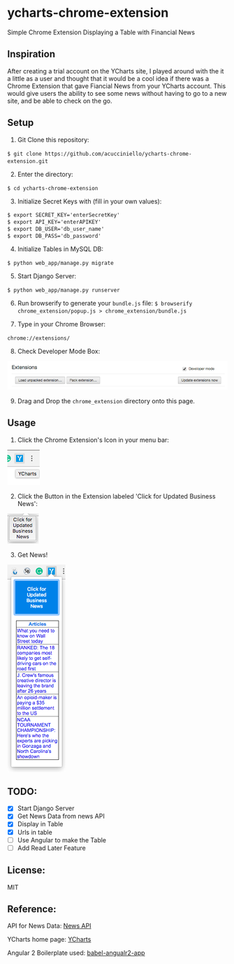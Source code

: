 # ycharts-chrome-extension
Simple Chrome Extension Displaying a Table with Financial News 

## Inspiration

After creating a trial account on the YCharts site, I played around with the it a little as a user and thought that it would be a cool idea if there was a Chrome Extension that gave Fiancial News from your YCharts account.  This would give users the ability to see some news without having to go to a new site, and be able to check on the go.

## Setup 

1. Git Clone this repository:

`$ git clone https://github.com/acucciniello/ycharts-chrome-extension.git`
	
2. Enter the directory:

`$ cd ycharts-chrome-extension`

3. Initialize Secret Keys with (fill in your own values):

```
$ export SECRET_KEY='enterSecretKey'
$ export API_KEY='enterAPIKEY'
$ export DB_USER='db_user_name'
$ export DB_PASS='db_password'
```
	
4. Initialize Tables in MySQL DB:

`$ python web_app/manage.py migrate`

5. Start Django Server:

`$ python web_app/manage.py runserver`

6. Run browserify to generate your `bundle.js` file:
`$ browserify chrome_extension/popup.js > chrome_extension/bundle.js`

7. Type in your Chrome Browser:

`chrome://extensions/`

8. Check Developer Mode Box:

![Developer_Mode_Image](https://github.com/acucciniello/ycharts-chrome-extension/blob/master/assets/Developer_Mode.png)

9.  Drag and Drop the `chrome_extension` directory onto this page.

## Usage

1. Click the Chrome Extension's Icon in your menu bar:

![Icon_Image](https://github.com/acucciniello/ycharts-chrome-extension/blob/master/assets/YCharts_Icon.png)

2. Click the Button in the Extension labeled 'Click for Updated Business News':

![Button_Image](https://github.com/acucciniello/ycharts-chrome-extension/blob/master/assets/Update_News_Button.png)

3. Get News!

![News_Image](https://github.com/acucciniello/ycharts-chrome-extension/blob/master/assets/News.png)
## TODO:
- [X] Start Django Server
- [X] Get News Data from news API
- [X] Display in Table
- [X] Urls in table
- [ ] Use Angular to make the Table
- [ ] Add Read Later Feature

## License:
MIT

## Reference:
API for News Data:
[News API](https://newsapi.org/)

YCharts home page:
[YCharts](https://ycharts.com/)

Angular 2 Boilerplate used:
[babel-angualr2-app](https://github.com/shuhei/babel-angular2-app)


